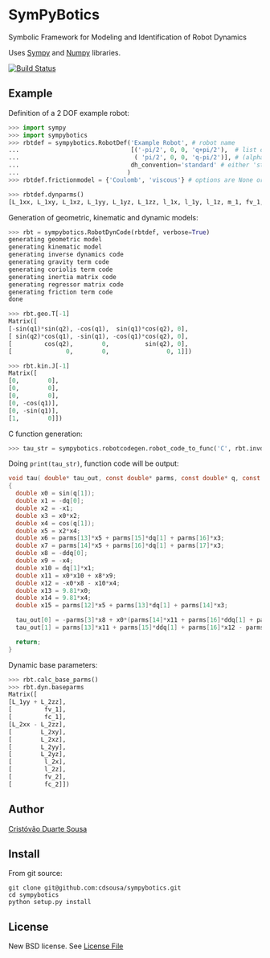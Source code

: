 SymPyBotics
===========

Symbolic Framework for Modeling and Identification of Robot Dynamics

Uses [Sympy](http://sympy.org) and [Numpy](http://www.numpy.org/) libraries.

[![Build Status](https://travis-ci.org/cdsousa/sympybotics.png?branch=master)](https://travis-ci.org/cdsousa/sympybotics)

Example
-------

Definition of a 2 DOF example robot:

```Python
>>> import sympy
>>> import sympybotics
>>> rbtdef = sympybotics.RobotDef('Example Robot', # robot name
...                               [('-pi/2', 0, 0, 'q+pi/2'),  # list of tuples with Denavit-Hartenberg parameters
...                                ( 'pi/2', 0, 0, 'q-pi/2')], # (alpha, a, d, theta)
...                               dh_convention='standard' # either 'standard' or 'modified'
...                              )
>>> rbtdef.frictionmodel = {'Coulomb', 'viscous'} # options are None or a combination of 'Coulomb', 'viscous' and 'offset'

```

```Python
>>> rbtdef.dynparms()
[L_1xx, L_1xy, L_1xz, L_1yy, L_1yz, L_1zz, l_1x, l_1y, l_1z, m_1, fv_1, fc_1, L_2xx, L_2xy, L_2xz, L_2yy, L_2yz, L_2zz, l_2x, l_2y, l_2z, m_2, fv_2, fc_2]

```

Generation of geometric, kinematic and dynamic models:

```Python
>>> rbt = sympybotics.RobotDynCode(rbtdef, verbose=True)
generating geometric model
generating kinematic model
generating inverse dynamics code
generating gravity term code
generating coriolis term code
generating inertia matrix code
generating regressor matrix code
generating friction term code
done

```

```Python
>>> rbt.geo.T[-1]
Matrix([
[-sin(q1)*sin(q2), -cos(q1),  sin(q1)*cos(q2), 0],
[ sin(q2)*cos(q1), -sin(q1), -cos(q1)*cos(q2), 0],
[         cos(q2),        0,          sin(q2), 0],
[               0,        0,                0, 1]])

```

```Python
>>> rbt.kin.J[-1]
Matrix([
[0,        0],
[0,        0],
[0,        0],
[0, -cos(q1)],
[0, -sin(q1)],
[1,        0]])

```

C function generation:

```Python
>>> tau_str = sympybotics.robotcodegen.robot_code_to_func('C', rbt.invdyn_code, 'tau_out', 'tau', rbtdef)


```
Doing `print(tau_str)`, function code will be output:

```C
void tau( double* tau_out, const double* parms, const double* q, const double* dq, const double* ddq )
{
  double x0 = sin(q[1]);
  double x1 = -dq[0];
  double x2 = -x1;
  double x3 = x0*x2;
  double x4 = cos(q[1]);
  double x5 = x2*x4;
  double x6 = parms[13]*x5 + parms[15]*dq[1] + parms[16]*x3;
  double x7 = parms[14]*x5 + parms[16]*dq[1] + parms[17]*x3;
  double x8 = -ddq[0];
  double x9 = -x4;
  double x10 = dq[1]*x1;
  double x11 = x0*x10 + x8*x9;
  double x12 = -x0*x8 - x10*x4;
  double x13 = 9.81*x0;
  double x14 = 9.81*x4;
  double x15 = parms[12]*x5 + parms[13]*dq[1] + parms[14]*x3;

  tau_out[0] = -parms[3]*x8 + x0*(parms[14]*x11 + parms[16]*ddq[1] + parms[17]*x12 - dq[1]*x15 - parms[19]*x14 + x5*x6) - x9*(parms[12]*x11 + parms[13]*ddq[1] + parms[14]*x12 + dq[1]*x7 + parms[19]*x13 - x3*x6);
  tau_out[1] = parms[13]*x11 + parms[15]*ddq[1] + parms[16]*x12 - parms[18]*x13 + parms[20]*x14 + x15*x3 - x5*x7;

  return;
}
```

Dynamic base parameters:

```Python
>>> rbt.calc_base_parms()
>>> rbt.dyn.baseparms
Matrix([
[L_1yy + L_2zz],
[         fv_1],
[         fc_1],
[L_2xx - L_2zz],
[        L_2xy],
[        L_2xz],
[        L_2yy],
[        L_2yz],
[         l_2x],
[         l_2z],
[         fv_2],
[         fc_2]])

```

Author
------

[Cristóvão Duarte Sousa](https://github.com/cdsousa)

Install
-------

From git source:

    git clone git@github.com:cdsousa/sympybotics.git
    cd sympybotics
    python setup.py install

License
-------

New BSD license. See [License File](LICENSE.txt)
